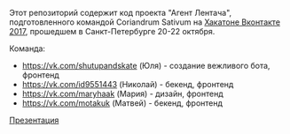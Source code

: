 Этот репозиторий содержит код проекта "Агент Лентача", подготовленного командой Coriandrum Sativum на [Хакатоне Вконтакте 2017](https://vk.com/vkhackathon), прошедшем в Санкт-Петербурге 20-22 октября.

Команда:
- https://vk.com/shutupandskate (Юля) - создание вежливого бота, фронтенд
- https://vk.com/id9551443 (Николай) - бекенд, фронтенд
- https://vk.com/maryhaak (Мария) - дизайн, фронтенд
- https://vk.com/motakuk (Матвей) - бекенд, фронтенд

[Презентация](https://github.com/Matvey-Kuk/vk-hackathon-2017/blob/master/57_CoriandrumSativum.pdf)
